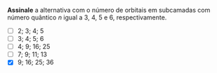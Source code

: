 **Assinale** a alternativa com o número de orbitais em subcamadas com número quântico $n$ igual a $3$, $4$, $5$ e $6$, respectivamente.

- [ ] 2; 3; 4; 5
- [ ] 3; 4; 5; 6
- [ ] 4; 9; 16; 25
- [ ] 7; 9; 11; 13
- [x] 9; 16; 25; 36
